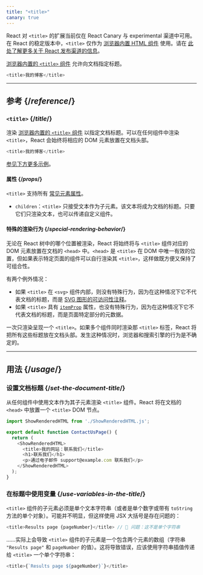```yaml
---
title: "<title>"
canary: true
---
```


<Canary>

React 对 `<title>` 的扩展当前仅在 React Canary 与 experimental 渠道中可用。在 React 的稳定版本中，`<title>` 仅作为 [浏览器内置 HTML 组件](https://react.dev/reference/react-dom/components#all-html-components) 使用。请在 [此处了解更多关于 React 发布渠道的信息](/community/versioning-policy#all-release-channels)。

</Canary>


<Intro>

[浏览器内置的 `<title>` 组件](https://developer.mozilla.org/en-US/docs/Web/HTML/Element/title) 允许向文档指定标题。

```js
<title>我的博客</title>
```

</Intro>

<InlineToc />

---

## 参考 {/*reference*/}

### `<title>` {/*title*/}

渲染 [浏览器内置的 `<title>` 组件](https://developer.mozilla.org/en-US/docs/Web/HTML/Element/title) 以指定文档标题。可以在任何组件中渲染 `<title>`，React 会始终将相应的 DOM 元素放置在文档头部。

```js
<title>我的博客</title>
```

[参见下方更多示例](#usage)。

#### 属性 {/*props*/}

`<title>` 支持所有 [常见元素属性](/reference/react-dom/components/common#props)。

* `children`：`<title>` 只接受文本作为子元素。该文本将成为文档的标题。只要它们只渲染文本，也可以传递自定义组件。

#### 特殊的渲染行为 {/*special-rendering-behavior*/}

无论在 React 树中的哪个位置被渲染，React 将始终将与 `<title>` 组件对应的 DOM 元素放置在文档的 `<head>` 中。`<head>` 是 `<title>` 在 DOM 中唯一有效的位置，但如果表示特定页面的组件可以自行渲染其 `<title>`，这样做既方便又保持了可组合性。

有两个例外情况：
* 如果 `<title>` 在 `<svg>` 组件内部，则没有特殊行为，因为在这种情况下它不代表文档的标题，而是 [SVG 图形的可访问性注释](https://developer.mozilla.org/en-US/docs/Web/SVG/Element/title)。
* 如果 `<title>` 具有 [`itemProp`](https://developer.mozilla.org/en-US/docs/Web/HTML/Global_attributes/itemprop) 属性，也没有特殊行为，因为在这种情况下它不代表文档的标题，而是页面特定部分的元数据。

<Pitfall>

一次只渲染呈现一个 `<title>`。如果多个组件同时渲染那 `<title>` 标签，React 将把所有这些标题放在文档头部。发生这种情况时，浏览器和搜索引擎的行为是不确定的。

</Pitfall>

---

## 用法 {/*usage*/}

### 设置文档标题 {/*set-the-document-title*/}

从任何组件中使用文本作为其子元素渲染 `<title>` 组件。React 将在文档的 `<head>` 中放置一个 `<title>` DOM 节点。

<SandpackWithHTMLOutput>

```js src/App.js active
import ShowRenderedHTML from './ShowRenderedHTML.js';

export default function ContactUsPage() {
  return (
    <ShowRenderedHTML>
      <title>我的网站：联系我们</title>
      <h1>联系我们</h1>
      <p>通过电子邮件 support@example.com 联系我们</p>
    </ShowRenderedHTML>
  );
}
```

</SandpackWithHTMLOutput>

### 在标题中使用变量 {/*use-variables-in-the-title*/}

`<title>` 组件的子元素必须是单个文本字符串（或者是单个数字或带有 `toString` 方法的单个对象）。可能并不明显，但这样使用 JSX 大括号是存在问题的：

```js
<title>Results page {pageNumber}</title> // 🔴 问题：这不是单个字符串
```

……实际上会导致 `<title>` 组件的子元素是一个包含两个元素的数组（字符串 `"Results page"` 和 `pageNumber` 的值）。这将导致错误，应该使用字符串插值传递给 `<title>` 一个单个字符串：

```js
<title>{`Results page ${pageNumber}`}</title>
```

